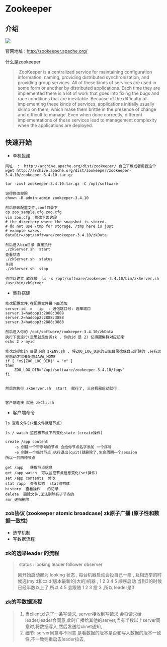 # Zookeeper

## 介绍

![](http://zookeeper.apache.org/images/zookeeper_small.gif)



官网地址 : http://zookeeper.apache.org/

什么是zookeeper

> ​	ZooKeeper is a centralized service for maintaining configuration information, naming, providing distributed synchronization, and providing group services. All of these kinds of services are used in some form or another by distributed applications. Each time they are implemented there is a lot of work that goes into fixing the bugs and race conditions that are inevitable. Because of the difficulty of implementing these kinds of services, applications initially usually skimp on them, which make them brittle in the presence of change and difficult to manage. Even when done correctly, different implementations of these services lead to management complexity when the applications are deployed.



## 快速开始

- 单机搭建

```shell
网址  :  http://archive.apache.org/dist/zookeeper/ 自己下载或者用我这个
wget http://archive.apache.org/dist/zookeeper/zookeeper-3.4.10/zookeeper-3.4.10.tar.gz

tar -zxvf zookeeper-3.4.10.tar.gz -C /opt/software

记得修改权限
chown -R admin:admin zookeeper-3.4.10

然后修改配置文件,conf目录下
cp zoo_sample.cfg zoo.cfg
vim zoo.cfg  修改下面这段 
# the directory where the snapshot is stored.
# do not use /tmp for storage, /tmp here is just 
# example sakes.
dataDir=/opt/software/zookeeper-3.4.10/zkData

然后进入bin目录 直接执行 
./zkServer.sh  start 
查看状态
./zkServer.sh  status
关闭
./zkServer.sh  stop

也可以建立 软连接  ls -s /opt/software/zookeeper-3.4.10/bin/zkServer.sh  /usr/bin/zkServer
```

- 集群搭建

```shell
修改配置文件,在配置文件最下面添加 
server.id  =   ip  : 通信端口号: 选举端口
server.1=hadoop1:2888:3888
server.2=hadoop2:2888:3888
server.3=hadoop3:2888:3888

然后进入你的 /opt/software/zookeeper-3.4.10/zkData 
执行下面这行(意思就是告诉zk , 你的id 是 2) 记得跟集群对应起来
echo 2 > myid

修改zk的bin 目录下的 zkENV.sh , 将ZOO_LOG_DIR的日志目录改成自己新建的 ,只有远程启动才需要配置JAVA_HOME
if [ "x${ZOO_LOG_DIR}" = "x" ]
then
    ZOO_LOG_DIR="/opt/software/zookeeper-3.4.10/logs"
fi


然后你执行 zkServer.sh  start  就行了, 三台机器启动就行.


客户端连接 就是 zkCli.sh
```



- 客户端命令 

```shell
ls 查看文件(zk里文件就是节点)

ls / watch 监控根节点下的变化state (create操作)

create /app content
	-s 创建一个带序号的节点 会给你节点名字添加	一个序号
	-e 创建一个临时节点,执行退出(quit)就删除了,生命周期一个session
所以一共四种节点

get /app   获取节点信息
get /app watch  可以监控节点信息变化(set操作)
set /app contents  修改
stat /app  查看状态  stat结构体
history  查看操作	的记录
delete  删除文件,无法删除有子节点的
rmr 递归删除
```



### zob协议 (zookeeper atomic broadcase)  zk原子广播 (原子性和数据一致性)

- 选举机制
- 写数据流程



### zk的选举leader 的流程

> ​	status :  looking leader follower observer
>
> 刚开始启动都为 looking 状态 ,  每台机器启动会投自己一票 , 互相选举的时候选(myid和czid(版本最新的)大的)机器 , 1  2 3  4  5 顺序启动  当到3的时候已经半数以上了,所以 4 5 会跟随 1 2 3 投 3 ,所以 leader是3  



### zk的写数据流程

> 1. 当client发送了一条写请求, server接收到写请求,会将请求给leader,leader会同意,此时广播给其他的server,当有半数以上server同意时,将数据写入,然后发送给clinet通知,
> 2. 细节: server同意与不同意 是看数据的版本是否和写入数据的版本一致性,不一致则重启去leader拉去,